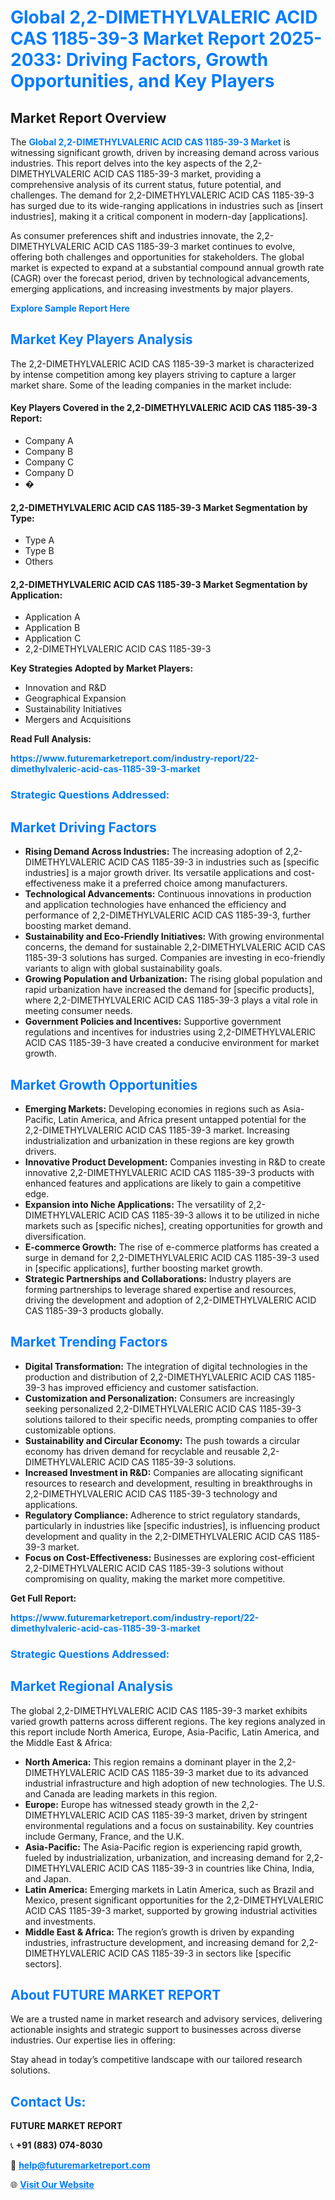 <h1 style="color: #007BFF;">Global 2,2-DIMETHYLVALERIC ACID CAS 1185-39-3 Market Report 2025-2033: Driving Factors, Growth Opportunities, and Key Players</h1>

<section id="overview">
<h2>Market Report Overview</h2>
<p>The <a href="https://www.futuremarketreport.com/industry-report/22-dimethylvaleric-acid-cas-1185-39-3-market" style="color: #007BFF; text-decoration: none;"><strong>Global 2,2-DIMETHYLVALERIC ACID CAS 1185-39-3 Market</strong></a> is witnessing significant growth, driven by increasing demand across various industries. This report delves into the key aspects of the 2,2-DIMETHYLVALERIC ACID CAS 1185-39-3 market, providing a comprehensive analysis of its current status, future potential, and challenges. The demand for 2,2-DIMETHYLVALERIC ACID CAS 1185-39-3 has surged due to its wide-ranging applications in industries such as [insert industries], making it a critical component in modern-day [applications].</p>
<p>As consumer preferences shift and industries innovate, the 2,2-DIMETHYLVALERIC ACID CAS 1185-39-3 market continues to evolve, offering both challenges and opportunities for stakeholders. The global market is expected to expand at a substantial compound annual growth rate (CAGR) over the forecast period, driven by technological advancements, emerging applications, and increasing investments by major players.</p>
</section>

<section id="overview">
<p><a href="https://www.futuremarketreport.com/request-sample/reportId=111311" style="color: #007BFF; text-decoration: none;"><strong>Explore Sample Report Here</strong></a></p>
</section>

<section id="key-players">
<h2 style="color: #007BFF;">Market Key Players Analysis</h2>
<p>The 2,2-DIMETHYLVALERIC ACID CAS 1185-39-3 market is characterized by intense competition among key players striving to capture a larger market share. Some of the leading companies in the market include:</p>
<h4>Key Players Covered in the 2,2-DIMETHYLVALERIC ACID CAS 1185-39-3 Report:</h4>
<ul><li>Company A</li><li>Company B</li><li>Company C</li><li>Company D</li><li>�</li></ul>
<h4>2,2-DIMETHYLVALERIC ACID CAS 1185-39-3 Market Segmentation by Type:</h4>
<ul><li>Type A</li><li>Type B</li><li>Others</li></ul>

<h4>2,2-DIMETHYLVALERIC ACID CAS 1185-39-3 Market Segmentation by Application:</h4>
<ul><li>Application A</li><li>Application B</li><li>Application C</li><li>2,2-DIMETHYLVALERIC ACID CAS 1185-39-3</li></ul>
<p><strong>Key Strategies Adopted by Market Players:</strong></p>
<ul>
<li>Innovation and R&D</li>
<li>Geographical Expansion</li>
<li>Sustainability Initiatives</li>
<li>Mergers and Acquisitions</li>
</ul>
</section>

<section>
<p><strong>Read Full Analysis: </strong></p><a href="https://www.futuremarketreport.com/industry-report/22-dimethylvaleric-acid-cas-1185-39-3-market" style="color: #007BFF; text-decoration: none;"><strong>https://www.futuremarketreport.com/industry-report/22-dimethylvaleric-acid-cas-1185-39-3-market</strong></a>
<h3 style="color: #007BFF;">Strategic Questions Addressed:</h3>
</section>

<section id="driving-factors">
<h2 style="color: #007BFF;">Market Driving Factors</h2>
<ul>
<li><strong>Rising Demand Across Industries:</strong> The increasing adoption of 2,2-DIMETHYLVALERIC ACID CAS 1185-39-3 in industries such as [specific industries] is a major growth driver. Its versatile applications and cost-effectiveness make it a preferred choice among manufacturers.</li>
<li><strong>Technological Advancements:</strong> Continuous innovations in production and application technologies have enhanced the efficiency and performance of 2,2-DIMETHYLVALERIC ACID CAS 1185-39-3, further boosting market demand.</li>
<li><strong>Sustainability and Eco-Friendly Initiatives:</strong> With growing environmental concerns, the demand for sustainable 2,2-DIMETHYLVALERIC ACID CAS 1185-39-3 solutions has surged. Companies are investing in eco-friendly variants to align with global sustainability goals.</li>
<li><strong>Growing Population and Urbanization:</strong> The rising global population and rapid urbanization have increased the demand for [specific products], where 2,2-DIMETHYLVALERIC ACID CAS 1185-39-3 plays a vital role in meeting consumer needs.</li>
<li><strong>Government Policies and Incentives:</strong> Supportive government regulations and incentives for industries using 2,2-DIMETHYLVALERIC ACID CAS 1185-39-3 have created a conducive environment for market growth.</li>
</ul>
</section>

<section id="growth-opportunities">
<h2 style="color: #007BFF;">Market Growth Opportunities</h2>
<ul>
<li><strong>Emerging Markets:</strong> Developing economies in regions such as Asia-Pacific, Latin America, and Africa present untapped potential for the 2,2-DIMETHYLVALERIC ACID CAS 1185-39-3 market. Increasing industrialization and urbanization in these regions are key growth drivers.</li>
<li><strong>Innovative Product Development:</strong> Companies investing in R&D to create innovative 2,2-DIMETHYLVALERIC ACID CAS 1185-39-3 products with enhanced features and applications are likely to gain a competitive edge.</li>
<li><strong>Expansion into Niche Applications:</strong> The versatility of 2,2-DIMETHYLVALERIC ACID CAS 1185-39-3 allows it to be utilized in niche markets such as [specific niches], creating opportunities for growth and diversification.</li>
<li><strong>E-commerce Growth:</strong> The rise of e-commerce platforms has created a surge in demand for 2,2-DIMETHYLVALERIC ACID CAS 1185-39-3 used in [specific applications], further boosting market growth.</li>
<li><strong>Strategic Partnerships and Collaborations:</strong> Industry players are forming partnerships to leverage shared expertise and resources, driving the development and adoption of 2,2-DIMETHYLVALERIC ACID CAS 1185-39-3 products globally.</li>
</ul>
</section>

<section id="trending-factors">
<h2 style="color: #007BFF;">Market Trending Factors</h2>
<ul>
<li><strong>Digital Transformation:</strong> The integration of digital technologies in the production and distribution of 2,2-DIMETHYLVALERIC ACID CAS 1185-39-3 has improved efficiency and customer satisfaction.</li>
<li><strong>Customization and Personalization:</strong> Consumers are increasingly seeking personalized 2,2-DIMETHYLVALERIC ACID CAS 1185-39-3 solutions tailored to their specific needs, prompting companies to offer customizable options.</li>
<li><strong>Sustainability and Circular Economy:</strong> The push towards a circular economy has driven demand for recyclable and reusable 2,2-DIMETHYLVALERIC ACID CAS 1185-39-3 solutions.</li>
<li><strong>Increased Investment in R&D:</strong> Companies are allocating significant resources to research and development, resulting in breakthroughs in 2,2-DIMETHYLVALERIC ACID CAS 1185-39-3 technology and applications.</li>
<li><strong>Regulatory Compliance:</strong> Adherence to strict regulatory standards, particularly in industries like [specific industries], is influencing product development and quality in the 2,2-DIMETHYLVALERIC ACID CAS 1185-39-3 market.</li>
<li><strong>Focus on Cost-Effectiveness:</strong> Businesses are exploring cost-efficient 2,2-DIMETHYLVALERIC ACID CAS 1185-39-3 solutions without compromising on quality, making the market more competitive.</li>
</ul>
</section>

<section>
<p><strong>Get Full Report: </strong></p><a href="https://www.futuremarketreport.com/industry-report/22-dimethylvaleric-acid-cas-1185-39-3-market" style="color: #007BFF; text-decoration: none;"><strong>https://www.futuremarketreport.com/industry-report/22-dimethylvaleric-acid-cas-1185-39-3-market</strong></a>
<h3 style="color: #007BFF;">Strategic Questions Addressed:</h3>
</section>


<section id="regional-analysis">
<h2 style="color: #007BFF;">Market Regional Analysis</h2>
<p>The global 2,2-DIMETHYLVALERIC ACID CAS 1185-39-3 market exhibits varied growth patterns across different regions. The key regions analyzed in this report include North America, Europe, Asia-Pacific, Latin America, and the Middle East & Africa:</p>
<ul>
<li><strong>North America:</strong> This region remains a dominant player in the 2,2-DIMETHYLVALERIC ACID CAS 1185-39-3 market due to its advanced industrial infrastructure and high adoption of new technologies. The U.S. and Canada are leading markets in this region.</li>
<li><strong>Europe:</strong> Europe has witnessed steady growth in the 2,2-DIMETHYLVALERIC ACID CAS 1185-39-3 market, driven by stringent environmental regulations and a focus on sustainability. Key countries include Germany, France, and the U.K.</li>
<li><strong>Asia-Pacific:</strong> The Asia-Pacific region is experiencing rapid growth, fueled by industrialization, urbanization, and increasing demand for 2,2-DIMETHYLVALERIC ACID CAS 1185-39-3 in countries like China, India, and Japan.</li>
<li><strong>Latin America:</strong> Emerging markets in Latin America, such as Brazil and Mexico, present significant opportunities for the 2,2-DIMETHYLVALERIC ACID CAS 1185-39-3 market, supported by growing industrial activities and investments.</li>
<li><strong>Middle East & Africa:</strong> The region’s growth is driven by expanding industries, infrastructure development, and increasing demand for 2,2-DIMETHYLVALERIC ACID CAS 1185-39-3 in sectors like [specific sectors].</li>
</ul>
</section>

<footer>
<h2 style="color: #007BFF;">About FUTURE MARKET REPORT</h2>
<p>We are a trusted name in market research and advisory services, delivering actionable insights and strategic support to businesses across diverse industries. Our expertise lies in offering:</p>

<p>Stay ahead in today’s competitive landscape with our tailored research solutions.</p>

<h2 style="color: #007BFF;">Contact Us:</h2>
<p><strong>FUTURE MARKET REPORT</strong></p>
<p>📞 <strong>+91 (883) 074-8030</strong></p>
<p>📧 <strong><a href="mailto:help@futuremarketreport.com" style="color: #007BFF;">help@futuremarketreport.com</a></strong></p>
<p>🌐 <strong><a href="https://www.futuremarketreport.com/" style="color: #007BFF;">Visit Our Website</a></strong></p>
</footer>